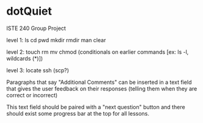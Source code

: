 # dotQuiet
ISTE 240 Group Project


level 1:
ls
cd
pwd
mkdir
rmdir
man
clear

level 2:
touch
rm
mv
chmod
(conditionals on earlier commands [ex: ls -l, wildcards (*)])

level 3:
locate
ssh
(scp?)


Paragraphs that say "Additional Comments" can be inserted in a text field that gives the user feedback on their responses (telling them when they are correct or incorrect)

This text field should be paired with a "next question" button and there should exist some progress bar at the top for all lessons.
